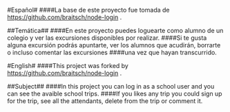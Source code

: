 #Español#
####La base de este proyecto fue tomada de https://github.com/braitsch/node-login .

##Temática##
####En este proyecto puedes loguearte como alumno de un colegio y ver las excursiones disponibles por realizar.
####Si te gusta alguna excursión podrás apuntarte, ver los alumnos que acudirán, borrarte o incluso comentar las excursiones
####una vez que hayan transcurrido.

#English#
####This project was forked by https://github.com/braitsch/node-login .

##Subject##
####In this project you can log in as a school user and you can see the avaible school trips.
####If you likes any trip you could sign up for the trip, see all the attendants, delete from the trip or comment it.

